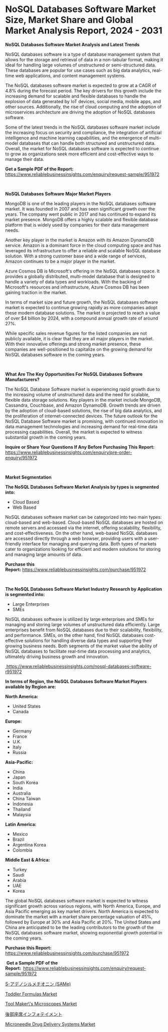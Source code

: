 <p><h1>NoSQL Databases Software Market Size, Market Share and Global Market Analysis Report, 2024 - 2031</h1></p><p><strong>NoSQL Databases Software Market Analysis and Latest Trends</strong></p>
<p><p>NoSQL databases software is a type of database management system that allows for the storage and retrieval of data in a non-tabular format, making it ideal for handling large volumes of unstructured or semi-structured data. These databases are popular for use cases such as big data analytics, real-time web applications, and content management systems.</p><p>The NoSQL databases software market is expected to grow at a CAGR of 4.8% during the forecast period. The key drivers for this growth include the increasing demand for scalable and flexible databases to handle the explosion of data generated by IoT devices, social media, mobile apps, and other sources. Additionally, the rise of cloud computing and the adoption of microservices architecture are driving the adoption of NoSQL databases software.</p><p>Some of the latest trends in the NoSQL databases software market include the increasing focus on security and compliance, the integration of artificial intelligence and machine learning capabilities, and the emergence of multi-model databases that can handle both structured and unstructured data. Overall, the market for NoSQL databases software is expected to continue to grow as organizations seek more efficient and cost-effective ways to manage their data.</p></p>
<p><strong>Get a Sample PDF of the Report:&nbsp;</strong> <a href="https://www.reliablebusinessinsights.com/enquiry/request-sample/951972">https://www.reliablebusinessinsights.com/enquiry/request-sample/951972</a></p>
<p>&nbsp;</p>
<p><strong>NoSQL Databases Software Major Market Players</strong></p>
<p><p>MongoDB is one of the leading players in the NoSQL databases software market. It was founded in 2007 and has seen significant growth over the years. The company went public in 2017 and has continued to expand its market presence. MongoDB offers a highly scalable and flexible database platform that is widely used by companies for their data management needs.</p><p>Another key player in the market is Amazon with its Amazon DynamoDB service. Amazon is a dominant force in the cloud computing space and has leveraged its infrastructure to offer a reliable and scalable NoSQL database solution. With a strong customer base and a wide range of services, Amazon continues to be a major player in the market.</p><p>Azure Cosmos DB is Microsoft's offering in the NoSQL databases space. It provides a globally distributed, multi-model database that is designed to handle a variety of data types and workloads. With the backing of Microsoft's resources and infrastructure, Azure Cosmos DB has been gaining traction in the market.</p><p>In terms of market size and future growth, the NoSQL databases software market is expected to continue growing rapidly as more companies adopt these modern database solutions. The market is projected to reach a value of over $4 billion by 2024, with a compound annual growth rate of around 27%.</p><p>While specific sales revenue figures for the listed companies are not publicly available, it is clear that they are all major players in the market. With their innovative offerings and strong market presence, these companies are well-positioned to capitalize on the growing demand for NoSQL databases software in the coming years.</p></p>
<p>&nbsp;</p>
<p><strong>What Are The Key Opportunities For NoSQL Databases Software Manufacturers?</strong></p>
<p><p>The NoSQL Database Software market is experiencing rapid growth due to the increasing volume of unstructured data and the need for scalable, flexible data storage solutions. Key players in the market include MongoDB, Cassandra, Couchbase, and Amazon DynamoDB. Growth trends are driven by the adoption of cloud-based solutions, the rise of big data analytics, and the proliferation of internet-connected devices. The future outlook for the NoSQL Database Software market is promising, with continued innovation in data management technologies and increasing demand for real-time data processing capabilities. Overall, the market is expected to witness substantial growth in the coming years.</p></p>
<p><strong>Inquire or Share Your Questions If Any Before Purchasing This Report:</strong> <a href="https://www.reliablebusinessinsights.com/enquiry/pre-order-enquiry/951972">https://www.reliablebusinessinsights.com/enquiry/pre-order-enquiry/951972</a></p>
<p>&nbsp;</p>
<p><strong>Market Segmentation</strong></p>
<p><strong>The NoSQL Databases Software Market Analysis by types is segmented into:</strong></p>
<p><ul><li>Cloud Based</li><li>Web Based</li></ul></p>
<p><p>NoSQL databases software market can be categorized into two main types: cloud-based and web-based. Cloud-based NoSQL databases are hosted on remote servers and accessed via the internet, offering scalability, flexibility, and cost-effectiveness. On the other hand, web-based NoSQL databases are accessed directly through a web browser, providing users with a user-friendly interface for managing and querying data. Both types of markets cater to organizations looking for efficient and modern solutions for storing and managing large amounts of data.</p></p>
<p><strong>Purchase this Report:&nbsp;</strong><a href="https://www.reliablebusinessinsights.com/purchase/951972">https://www.reliablebusinessinsights.com/purchase/951972</a></p>
<p>&nbsp;</p>
<p><strong>The NoSQL Databases Software Market Industry Research by Application is segmented into:</strong></p>
<p><ul><li>Large Enterprises</li><li>SMEs</li></ul></p>
<p><p>NoSQL databases software is utilized by large enterprises and SMEs for managing and storing large volumes of unstructured data efficiently. Large enterprises benefit from NoSQL databases due to their scalability, flexibility, and performance. SMEs, on the other hand, find NoSQL databases cost-effective solutions for handling diverse data types and supporting their growing business needs. Both segments of the market value the ability of NoSQL databases to facilitate real-time data processing and analytics, ultimately driving business growth and innovation.</p></p>
<p><a href="https://www.reliablebusinessinsights.com/nosql-databases-software-r951972">&nbsp;https://www.reliablebusinessinsights.com/nosql-databases-software-r951972</a></p>
<p><strong>In terms of Region, the NoSQL Databases Software Market Players available by Region are:</strong></p>
<p>
    <p> <strong> North America: </strong>
        <ul>
            <li>United States</li>
            <li>Canada</li>
        </ul>
        </p> 
    <p> <strong> Europe: </strong>
        <ul>
            <li>Germany</li>
            <li>France</li>
            <li>U.K.</li>
            <li>Italy</li>
            <li>Russia</li>
        </ul>
        </p> 
    <p> <strong> Asia-Pacific: </strong>
        <ul>
            <li>China</li>
            <li>Japan</li>
            <li>South Korea</li>
            <li>India</li>
            <li>Australia</li>
            <li>China Taiwan</li>
            <li>Indonesia</li>
            <li>Thailand</li>
            <li>Malaysia</li>
        </ul>
        </p> 
    <p> <strong> Latin America: </strong>
        <ul>
            <li>Mexico</li>
            <li>Brazil</li>
            <li>Argentina Korea</li>
            <li>Colombia</li>
        </ul>
        </p> 
    <p> <strong> Middle East & Africa: </strong>
        <ul>
            <li>Turkey</li>
            <li>Saudi</li>
            <li>Arabia</li>
            <li>UAE</li>
            <li>Korea</li>
        </ul>
    </p>
    </p>
<p><p>The global NoSQL databases software market is expected to witness significant growth across various regions, with North America, Europe, and Asia Pacific emerging as key market drivers. North America is expected to dominate the market with a market share percentage valuation of 45%, followed by Europe at 30% and Asia Pacific at 20%. The United States and China are anticipated to be the leading contributors to the growth of the NoSQL databases software market, showing exponential growth potential in the coming years.</p></p>
<p><strong>Purchase this Report: </strong><a href="https://www.reliablebusinessinsights.com/purchase/951972">https://www.reliablebusinessinsights.com/purchase/951972</a></p>
<p>&nbsp;<strong>Get a Sample PDF of the Report:&nbsp;&nbsp;</strong><a href="https://www.reliablebusinessinsights.com/enquiry/request-sample/951972">https://www.reliablebusinessinsights.com/enquiry/request-sample/951972</a></p>
<p><strong></strong></p>
<p><p><a href="https://github.com/LuzHills1972/Market-Research-Report-List-1/blob/main/5524244172884.md">S-アデノシルメチオニン (SAMe)</a></p><p><a href="https://www.linkedin.com/pulse/toddler-formulas-market-size-amp-share-analysis-growth-jks4f">Toddler Formulas Market</a></p><p><a href="https://www.linkedin.com/pulse/global-tool-makers-microscopes-market-size-amp-share-analysis-krsxf">Tool Maker\'s Microscopes Market</a></p><p><a href="https://github.com/kegley4963/Market-Research-Report-List-2/blob/main/3104015172883.md">後部座席インフォテイメント</a></p><p><a href="https://github.com/moyahfrancoestellec51j635wcx/Market-Research-Report-List-3/blob/main/microneedle-drug-delivery-systems-market.md">Microneedle Drug Delivery Systems Market</a></p></p>